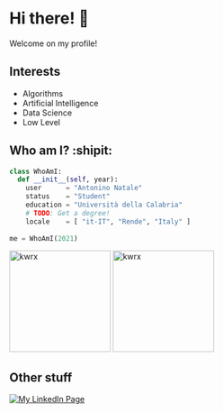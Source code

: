 # Hi there! 👋 
Welcome on my profile! 

## Interests
* Algorithms
* Artificial Intelligence
* Data Science
* Low Level



<!--## Programming Languages
<p align="left"> <a href="https://www.cprogramming.com/" target="_blank"> <img src="https://devicons.github.io/devicon/devicon.git/icons/c/c-original.svg" alt="c" width="40" height="40"/> </a> <a href="https://www.w3schools.com/cpp/" target="_blank"> <img src="https://devicons.github.io/devicon/devicon.git/icons/cplusplus/cplusplus-original.svg" alt="cplusplus" width="40" height="40"/> </a> <a href="https://www.w3schools.com/cs/" target="_blank"> <img src="https://devicons.github.io/devicon/devicon.git/icons/csharp/csharp-original.svg" alt="csharp" width="40" height="40"/> </a> <a href="https://www.w3schools.com/css/" target="_blank"> <img src="https://devicons.github.io/devicon/devicon.git/icons/css3/css3-original-wordmark.svg" alt="css3" width="40" height="40"/> </a> <a href="https://dart.dev" target="_blank"> <img src="https://www.vectorlogo.zone/logos/dartlang/dartlang-icon.svg" alt="dart" width="40" height="40"/> </a> <a href="https://www.w3.org/html/" target="_blank"> <img src="https://devicons.github.io/devicon/devicon.git/icons/html5/html5-original-wordmark.svg" alt="html5" width="40" height="40"/> </a> <a href="https://www.java.com" target="_blank"> <img src="https://devicons.github.io/devicon/devicon.git/icons/java/java-original-wordmark.svg" alt="java" width="40" height="40"/> </a> <a href="https://developer.mozilla.org/en-US/docs/Web/JavaScript" target="_blank"> <img src="https://devicons.github.io/devicon/devicon.git/icons/javascript/javascript-original.svg" alt="javascript" width="40" height="40"/> </a> <a href="https://www.php.net" target="_blank"> <img src="https://devicons.github.io/devicon/devicon.git/icons/php/php-original.svg" alt="php" width="40" height="40"/> </a> <a href="https://www.python.org" target="_blank"> <img src="https://devicons.github.io/devicon/devicon.git/icons/python/python-original.svg" alt="python" width="40" height="40"/> </a> <a href="https://www.rust-lang.org" target="_blank"> <img src="https://devicons.github.io/devicon/devicon.git/icons/rust/rust-plain.svg" alt="rust" width="40" height="40"/> </a> </p>-->

## Who am I? :shipit:
```python
class WhoAmI:
  def __init__(self, year):
    user      = "Antonino Natale"
    status    = "Student"
    education = "Università della Calabria" 
    # TODO: Get a degree!
    locale    = [ "it-IT", "Rende", "Italy" ]
    
me = WhoAmI(2021)
```

<p>
  <img height="180em" src="https://github-readme-stats.vercel.app/api?username=kwrx&show_icons=true&hide_border=true&include_all_commits=true&count_private=true&theme=dark" alt="kwrx" />
  <img height="180em" src="https://github-readme-stats.vercel.app/api/top-langs/?username=kwrx&show_icons=true&hide_border=true&layout=compact&langs_count=10&hide=Makefile,M4,Tex&theme=dark" alt="kwrx" />
</p>

## Other stuff
[![My LinkedIn Page](https://img.shields.io/badge/LinkedIn-0077B5?style=for-the-badge&logo=linkedin&logoColor=white)](https://www.linkedin.com/in/antonino-natale/)
